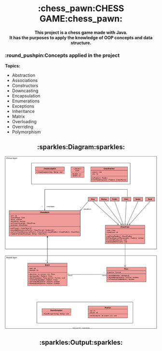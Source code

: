 <h1 align="center">
    :chess_pawn:CHESS GAME:chess_pawn:
</h1>
<h4 align="center">
    This project is a chess game made with Java.<br>
    It has the purposes to apply the knowledge of OOP concepts
    and data structure.
</h4>
<h3>
    :round_pushpin:Concepts applied in the project
</h3>

**Topics:**
- Abstraction
- Associations
- Constructors
- Downcasting
- Encapsulation
- Enumerations
- Exceptions
- Inheritance
- Matrix
- Overloading
- Overriding
- Polymorphism

<h2 align="center"> 
    :sparkles:Diagram:sparkles: 
</h2>
<img src="assets/diagram.drawio.svg"/>

<div align="center">
    <h2>:sparkles:Output:sparkles:</h2>
</div>